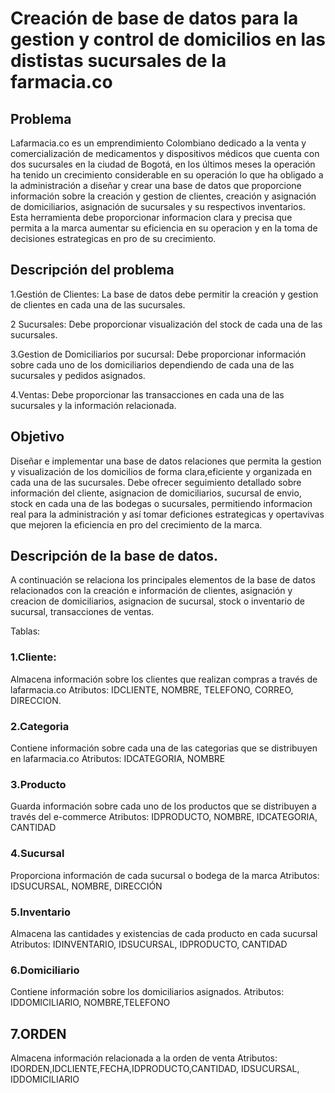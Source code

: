 # Creación de base de datos para la gestion y control de domicilios en las dististas sucursales de la farmacia.co

## Problema
Lafarmacia.co es un emprendimiento Colombiano dedicado a la venta y comercialización de medicamentos y dispositivos médicos que cuenta con dos sucursales en la ciudad de Bogotá, en los últimos meses la operación ha tenido un crecimiento considerable en su operación lo que ha obligado a la administración a diseñar y crear una base de datos que proporcione  información sobre la creación y gestion de clientes, creación y asignación de domiciliarios, asignación de sucursales y su respectivos inventarios. Esta herramienta debe proporcionar informacion clara y precisa que permita a la marca aumentar su eficiencia en su operacion y en la toma de decisiones estrategicas en pro de su crecimiento.

## Descripción del problema

1.Gestión de Clientes: La base de datos debe permitir la creación y gestion de clientes en cada una de las sucursales. 

2 Sucursales: Debe proporcionar visualización del stock de cada una de las sucursales. 

3.Gestion de Domiciliarios por sucursal:  Debe proporcionar información sobre cada uno de los domiciliarios dependiendo de cada una de las sucursales y pedidos asignados.

4.Ventas: Debe proporcionar las transacciones en cada una de las sucursales y la información relacionada.


## Objetivo

Diseñar e implementar una base de datos relaciones que permita la gestion y visualización de los domicilios de forma clara,eficiente y organizada en cada una de las sucursales. Debe ofrecer seguimiento detallado sobre información del cliente, asignacion de domiciliarios, sucursal de envio, stock en cada una de las bodegas o sucursales, permitiendo informacion real para la administración y así tomar deficiones estrategicas y opertavivas que mejoren la eficiencia en pro del crecimiento de la marca.

## Descripción de la base de datos.

A continuación se relaciona los principales elementos de la base de datos relacionados con la creación e información de clientes, asignación y creacion de domiciliarios, asignacion de sucursal, stock o inventario de sucursal, transacciones de ventas.

Tablas:

### 1.Cliente:

Almacena información sobre los clientes que realizan compras a través de lafarmacia.co
Atributos: IDCLIENTE, NOMBRE, TELEFONO, CORREO, DIRECCION.

### 2.Categoria 

Contiene información sobre cada una de las categorias que se distribuyen en lafarmacia.co
Atributos: IDCATEGORIA, NOMBRE

### 3.Producto

Guarda información sobre cada uno de los productos que se distribuyen a través del e-commerce
Atributos: IDPRODUCTO, NOMBRE, IDCATEGORIA, CANTIDAD

### 4.Sucursal

Proporciona información de cada sucursal o bodega de la marca
Atributos: IDSUCURSAL, NOMBRE, DIRECCIÓN

### 5.Inventario
Almacena las cantidades y existencias de cada producto en cada sucursal
Atributos: IDINVENTARIO, IDSUCURSAL, IDPRODUCTO, CANTIDAD

### 6.Domiciliario
Contiene información sobre los domiciliarios asignados.
Atributos: IDDOMICILIARIO, NOMBRE,TELEFONO

## 7.ORDEN
Almacena información relacionada a la orden de venta 
Atributos: IDORDEN,IDCLIENTE,FECHA,IDPRODUCTO,CANTIDAD, IDSUCURSAL, IDDOMICILIARIO 


